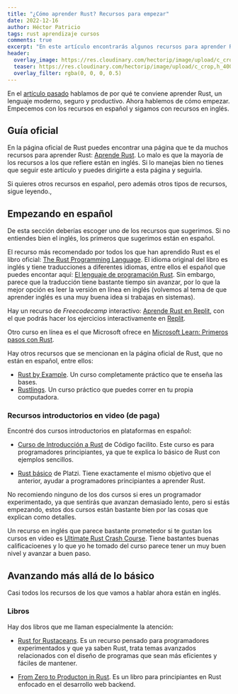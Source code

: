 ```yaml
---
title: "¿Cómo aprender Rust? Recursos para empezar"
date: 2022-12-16
author: Héctor Patricio
tags: rust aprendizaje cursos
comments: true
excerpt: "En este artículo encontrarás algunos recursos para aprender Rust tanto en inglés como en español. Empezaremos desde lo más básico hasta llevarte a hacer cosas en producción."
header:
  overlay_image: https://res.cloudinary.com/hectorip/image/upload/c_crop,h_400,w_1024/v1671168726/DALL_E_2022-12-06_16.53.33_-_mandelbrot_set_fractal_made_of_rust_on_a_gold_wall_digital_art_illustration_cinematic_t5cz0h.png
  teaser: https://res.cloudinary.com/hectorip/image/upload/c_crop,h_400,w_1024/v1671168726/DALL_E_2022-12-06_16.53.33_-_mandelbrot_set_fractal_made_of_rust_on_a_gold_wall_digital_art_illustration_cinematic_t5cz0h.png
  overlay_filter: rgba(0, 0, 0, 0.5)
---
```


En el [artículo pasado](/2022/12/13/por-que-aprender-rust.html) hablamos de por qué te conviene aprender Rust, un lenguaje moderno, seguro y productivo. Ahora hablemos de cómo empezar. Empecemos con los recursos en español y sigamos con recursos en inglés.

## Guía oficial

En la página oficial de Rust puedes encontrar una página que te da muchos recursos para aprender Rust: [Aprende Rust](https://www.rust-lang.org/es/learn). Lo malo es que la mayoría de los recursos a los que refiere están en inglés. Si lo manejas bien no tienes que seguir este artículo y puedes dirigirte a esta página y seguirla.

Si quieres otros recursos en español, pero además otros tipos de recursos, sigue leyendo.,

## Empezando en español

De esta sección deberías escoger uno de los recursos que sugerimos. Si no entiendes bien el inglés, los primeros que sugerimos están en español.

El recurso más recomendado por todos los que han aprendido Rust es el libro oficial: [The Rust Programming Language](https://doc.rust-lang.org/book/title-page.html). El idioma original del libro es inglés y tiene traducciones a diferentes idiomas, entre ellos el español que puedes encontar aquí: [El lenguaje de programación Rust](https://github.com/ManRR/rust-book-es). Sin embargo, parece que la traducción tiene bastante tiempo sin avanzar, por lo que la mejor opción es leer la versión en línea en inglés (volvemos al tema de que aprender inglés es una muy buena idea si trabajas en sistemas).

Hay un recurso de *Freecodecamp* interactivo: [Aprende Rust en Replit](https://www.freecodecamp.org/espanol/news/rust-en-replit/#descripci-n-de-rust), con el que podrás hacer los ejercicios interactivamente en [Replit](https://replit.com/).

Otro curso en línea es el que Microsoft ofrece en [Microsoft Learn: Primeros pasos con Rust](https://learn.microsoft.com/es-es/training/paths/rust-first-steps/).

Hay otros recursos que se mencionan en la página oficial de Rust, que no están en español, entre ellos:

- [Rust by Example](https://doc.rust-lang.org/stable/rust-by-example/). Un curso completamente práctico que te enseña las bases.
- [Rustlings](https://github.com/rust-lang/rustlings/). Un curso práctico que puedes correr en tu propia computadora.

### Recursos introductorios en video (de paga)

Encontré dos cursos introductorios en plataformas en español:

- [Curso de Introducción a Rust](https://codigofacilito.com/cursos/rust-introduccion) de Código facilito. Este curso es para programadores principiantes, ya que te explica lo básico de Rust con ejemplos sencillos.

- [Rust básico](https://platzi.com/cursos/rust-basico/) de Platzi. Tiene exactamente el mismo objetivo que el anterior, ayudar a programadores principiantes a aprender Rust.

No recomiendo ninguno de los dos cursos si eres un programador experimentado, ya que sentirás que avanzan demasiado lento, pero si estás empezando, estos dos cursos están bastante bien por las cosas que explican como detalles.

Un recurso en inglés que parece bastante prometedor si te gustan los cursos en video es [Ultimate Rust Crash Course](https://www.udemy.com/course/ultimate-rust-crash-course/). Tiene bastantes buenas calificacioenes y lo que yo he tomado del curso parece tener un muy buen nivel y avanzar a buen paso.

## Avanzando más allá de lo básico

Casi todos los recursos de los que vamos a hablar ahora están en inglés.

### Libros

Hay dos libros que me llaman especialmente la atención:

- [Rust for Rustaceans](https://nostarch.com/rust-rustaceans). Es un recurso pensado para programadores experimentados y que ya saben Rust, trata temas avanzados relacionados con el diseño de programas que sean más eficientes y fáciles de mantener.

- [From Zero to Producton in Rust](https://www.zero2prod.com/index.html). Es un libro para principiantes en Rust enfocado en el desarrollo web backend.
